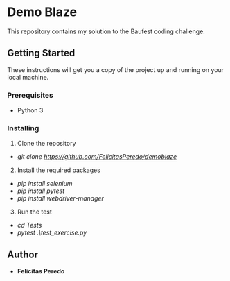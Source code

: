 # Demo Blaze 

This repository contains my solution to the Baufest coding challenge.

## Getting Started

These instructions will get you a copy of the project up and running on your local machine.

### Prerequisites

- Python 3

### Installing

1. Clone the repository

- _git clone https://github.com/FelicitasPeredo/demoblaze_

2. Install the required packages

- _pip install selenium_
- _pip install pytest_
- _pip install webdriver-manager_

3. Run the test

- _cd Tests_
- _pytest .\test_exercise.py_

## Author

- **Felicitas Peredo**
